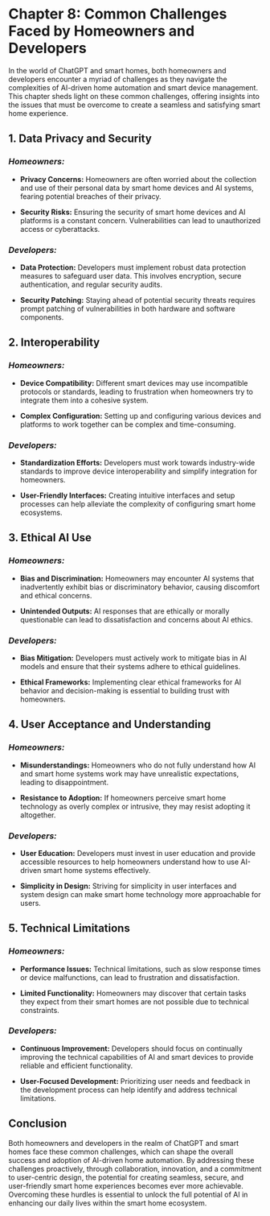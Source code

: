 Chapter 8: Common Challenges Faced by Homeowners and Developers
===============================================================

In the world of ChatGPT and smart homes, both homeowners and developers encounter a myriad of challenges as they navigate the complexities of AI-driven home automation and smart device management. This chapter sheds light on these common challenges, offering insights into the issues that must be overcome to create a seamless and satisfying smart home experience.

**1. Data Privacy and Security**
--------------------------------

### *Homeowners:*

* **Privacy Concerns:** Homeowners are often worried about the collection and use of their personal data by smart home devices and AI systems, fearing potential breaches of their privacy.

* **Security Risks:** Ensuring the security of smart home devices and AI platforms is a constant concern. Vulnerabilities can lead to unauthorized access or cyberattacks.

### *Developers:*

* **Data Protection:** Developers must implement robust data protection measures to safeguard user data. This involves encryption, secure authentication, and regular security audits.

* **Security Patching:** Staying ahead of potential security threats requires prompt patching of vulnerabilities in both hardware and software components.

**2. Interoperability**
-----------------------

### *Homeowners:*

* **Device Compatibility:** Different smart devices may use incompatible protocols or standards, leading to frustration when homeowners try to integrate them into a cohesive system.

* **Complex Configuration:** Setting up and configuring various devices and platforms to work together can be complex and time-consuming.

### *Developers:*

* **Standardization Efforts:** Developers must work towards industry-wide standards to improve device interoperability and simplify integration for homeowners.

* **User-Friendly Interfaces:** Creating intuitive interfaces and setup processes can help alleviate the complexity of configuring smart home ecosystems.

**3. Ethical AI Use**
---------------------

### *Homeowners:*

* **Bias and Discrimination:** Homeowners may encounter AI systems that inadvertently exhibit bias or discriminatory behavior, causing discomfort and ethical concerns.

* **Unintended Outputs:** AI responses that are ethically or morally questionable can lead to dissatisfaction and concerns about AI ethics.

### *Developers:*

* **Bias Mitigation:** Developers must actively work to mitigate bias in AI models and ensure that their systems adhere to ethical guidelines.

* **Ethical Frameworks:** Implementing clear ethical frameworks for AI behavior and decision-making is essential to building trust with homeowners.

**4. User Acceptance and Understanding**
----------------------------------------

### *Homeowners:*

* **Misunderstandings:** Homeowners who do not fully understand how AI and smart home systems work may have unrealistic expectations, leading to disappointment.

* **Resistance to Adoption:** If homeowners perceive smart home technology as overly complex or intrusive, they may resist adopting it altogether.

### *Developers:*

* **User Education:** Developers must invest in user education and provide accessible resources to help homeowners understand how to use AI-driven smart home systems effectively.

* **Simplicity in Design:** Striving for simplicity in user interfaces and system design can make smart home technology more approachable for users.

**5. Technical Limitations**
----------------------------

### *Homeowners:*

* **Performance Issues:** Technical limitations, such as slow response times or device malfunctions, can lead to frustration and dissatisfaction.

* **Limited Functionality:** Homeowners may discover that certain tasks they expect from their smart homes are not possible due to technical constraints.

### *Developers:*

* **Continuous Improvement:** Developers should focus on continually improving the technical capabilities of AI and smart devices to provide reliable and efficient functionality.

* **User-Focused Development:** Prioritizing user needs and feedback in the development process can help identify and address technical limitations.

**Conclusion**
--------------

Both homeowners and developers in the realm of ChatGPT and smart homes face these common challenges, which can shape the overall success and adoption of AI-driven home automation. By addressing these challenges proactively, through collaboration, innovation, and a commitment to user-centric design, the potential for creating seamless, secure, and user-friendly smart home experiences becomes ever more achievable. Overcoming these hurdles is essential to unlock the full potential of AI in enhancing our daily lives within the smart home ecosystem.
